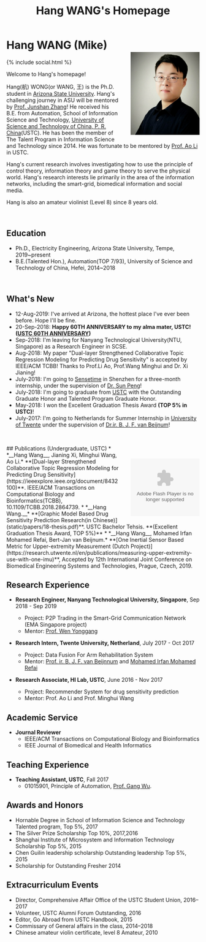 ﻿---
layout: default
section: home
title: "Hang WANG's Homepage"

---
<img src="static/info/profile.jpg" class="img-thumbnail" width="180px" style="float:right; margin-left:30px; margin-top:35px; margin-bottom:10px;">

# Hang WANG (Mike)
{% include social.html %}
&nbsp;

Welcome to Hang's homepage! 

Hang(航) WONG(or WANG, 王) is the Ph.D. student in [Arizona State University](https://engineering.asu.edu). Hang's challenging journey in ASU will be mentored by [Prof. Junshan Zhang](http://informationnet.asu.edu)! He received his B.E. from Automation, School of Information Science and Technology, [University of Science and Technology of China, P. R. China](http://www.ustc.edu.cn/)(USTC). He has been the member of The Talent Program in Information Science and Technology since 2014. He was fortunate to be mentored by [Prof. Ao Li](http://bioinformatics.ustc.edu.cn/teams.html) in USTC.

Hang's current research involves investigating how to use the principle of control theory, information theory and game theory to serve the physical world. Hang's research interests lie primarily in the area of the information networks, including the smart-grid, biomedical information and social media. 

Hang is also an amateur violinist (Level 8) since 8 years old.

&nbsp;

## Education
  *  Ph.D., Electricity Engineering, Arizona State University, Tempe, 2019~present
  *  B.E.(Talented Hon.), Automation(TOP 7/93), University of Science and Technology of China, Hefei, 2014~2018

&nbsp;
## What's New
  *  12-Aug-2019:	I've arrived at Arizona, the hottest place I've ever been before. Hope I'll be fine.
  *  20-Sep-2018: __Happy 60TH ANNIVERSARY to my alma mater, USTC! ([USTC 60TH ANNIVERSARY](http://xq.ustc.edu.cn))__
  *  Sep-2018:   I'm leaving for Nanyang Technological University(NTU, Singapore) as a Research Engineer in SCSE.
  *  Aug-2018:   My paper "Dual-layer Strengthened Collaborative Topic Regression Modeling for Predicting Drug Sensitivity" is accepted by IEEE/ACM TCBB! Thanks to Prof.Li Ao, Prof.Wang Minghui and Dr. Xi Jianing!
  *  July-2018:  I'm going to [Sensetime](https://www.sensetime.com) in Shenzhen for a three-month internship, under the supervision of [Dr. Sun Peng](https://www.linkedin.com/in/sunpengsdu/)!
  *  July-2018:  I'm going to graduate from [USTC](http://www.ustc.edu.cn/) with the Outstanding Graduate Honor and Talented Program Graduate Honor.
  *  May-2018:  I won the Excellent Graduation Thesis Award **(TOP 5% in USTC)**!
  *  July-2017:  I'm going to Netherlands for Summer Internship in [University of Twente](https://www.utwente.nl/en/) under the supervision of [Dr.ir. B. J. F. van Beijnum](https://www.utwente.nl/en/eemcs/bss/people/staff/bert_jan_vanbeijnum/%20)!

&nbsp;
<object classid="clsid:D27CDB6E-AE6D-11cf-96B8-444553540000" 
codebase="http://download.macromedia.com/pub/shockwave/cabs/flash/swflash.cab#version=9,0,16,0" width="180px">
<param name="movie" value="static/info/motion1.swf"> 
<param name="quality" value="high"> 
<param name="play" value="true"> 
<param name="LOOP" value="true"> 
<embed src="static/info/motion1.swf" width="180px" style="float:right; margin-left:30px; margin-top:35px; margin-bottom:10px;" play="true" loop="true" quality="high" pluginspage="http://www.macromedia.com/go/getflashplayer" type="application/x-shockwave-flash"> 
</object> 
## Publications (Undergraduate, USTC)
  * *__Hang Wang__, Jianing Xi, Minghui Wang, Ao Li.* **[Dual-layer Strengthened Collaborative Topic Regression Modeling for Predicting Drug Sensitivity](https://ieeexplore.ieee.org/document/8432100)**. IEEE/ACM Transactions on Computational Biology and Bioinformatics(TCBB), 10.1109/TCBB.2018.2864739.	
  * *__Hang Wang.__* **[Graphic Model Based Drug Sensitivity Prediction Research(in Chinese)](static/papers/18-thesis.pdf)**.  USTC Bachelor Tehsis. **(Excellent Graduation Thesis Award, TOP 5%)**
  * *__Hang Wang__, Mohamed Irfan Mohamed Refai, Bert-Jan van Beijnum.* **[One Inertial Sensor Based Metric for Upper-extremity Measurement (Dutch Project)](https://research.utwente.nl/en/publications/measuring-upper-extremity-use-with-one-imu)**, Accepted by 12th International Joint Conference on Biomedical Engineering Systems and Technologies,  Prague, Czech, 2019.


## Research Experience
 * **Research Engineer, Nanyang Technological University, Singapore**, Sep 2018 - Sep 2019
	* Project: P2P Trading in the Smart-Grid Communication Network (EMA Singapore project) 
	* Mentor: [Prof. Wen Yonggang](http://www.ntu.edu.sg/home/ygwen/)
	
  * **Research Intern, Twente University, Netherland**, July 2017 - Oct 2017
	* Project: Data Fusion For Arm Rehabilitation System
	* Mentor:  [Prof. ir. B. J. F. van Beijnnum](https://people.utwente.nl/b.j.f.vanbeijnum) and [Mohamed Irfan Mohamed Refai](https://www.linkedin.com/in/mrmirfan/)

  * **Research Associate, HI Lab, USTC**, June 2016 - Nov 2017
    * Project: Recommender System for drug sensitivity prediction
    * Mentor:  Prof. Ao Li and Prof. Minghui Wang

## Academic Service
* **Journal Reviewer**
   * IEEE/ACM Transactions on Computational Biology and Bioinformatics
   * IEEE Journal of Biomedical and Health Informatics


## Teaching Experience
  * **Teaching Assistant, USTC**, Fall 2017
    * 01015901, Principle of Automation, [Prof. Gang Wu](http://iia.ustc.edu.cn/iia/?p=33).


## Awards and Honors
 * Hornable Degree in School of Information Science and Technology Talented program, Top 5%, 2017
 * The Silver Prize Scholarship Top 10%, 2017,2016
 * Shanghai Institute of Microsystem and Information Technology Scholarship Top 5%, 2015
 * Chen Guilin leadership scholarship Outstanding leadership Top 5%, 2015
 * Scholarship for Outstanding Fresher 2014


## Extracurriculum Events
 * Director, Comprehensive Affair Office of the USTC Student Union, 2016–2017
 * Volunteer, USTC Alumni Forum Outstanding, 2016
 * Editor, Go Abroad from USTC Handbook, 2015
 * Commissary of General affairs in the class, 2014–2018
 * Chinese amateur violin certificate, level 8 Amateur, 2010
 
<script type='text/javascript' id='clustrmaps' src='//cdn.clustrmaps.com/map_v2.js?cl=ffffff&w=386&t=tt&d=E88vyhOzRJdE1JSRWCnweNEZ3UdMTAwk8U4b_DEk6cE'></script>
